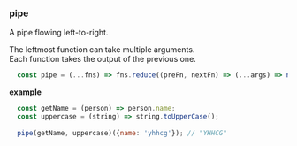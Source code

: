 ### pipe  

A pipe flowing left-to-right.

The leftmost function can take multiple arguments.  
Each function takes the output of the previous one.

```js
  const pipe = (...fns) => fns.reduce((preFn, nextFn) => (...args) => nextFn(preFn(...args)));
```

**example**

```js
  const getName = (person) => person.name;
  const uppercase = (string) => string.toUpperCase();
  
  pipe(getName, uppercase)({name: 'yhhcg'}); // "YHHCG"
```

